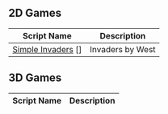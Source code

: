 2D Games
------------
| Script Name        | Description   | 
| -------------      | ------------- | 
|[Simple Invaders] []| Invaders by West|


3D Games
------------

| Script Name        | Description   | 
| -------------      | ------------- | 



[Simple Invaders]: https://gist.github.com/Westenburg/273e478b26432f4bdeb5

